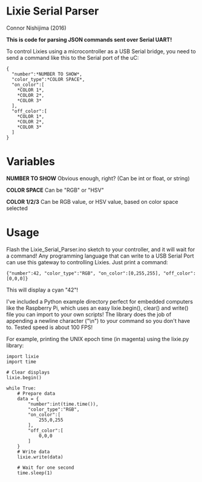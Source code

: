# Lixie Serial Parser
Connor Nishijima (2016)

**This is code for parsing JSON commands sent over Serial UART!**

To control Lixies using a microcontroller as a USB Serial bridge, you need to send a command like this to the Serial port of the uC:

    {
      "number":*NUMBER TO SHOW*,
      "color_type":*COLOR SPACE*,
      "on_color":[
        *COLOR 1*,
        *COLOR 2*,
        *COLOR 3*
      ],
      "off_color":[
        *COLOR 1*,
        *COLOR 2*,
        *COLOR 3*
      ]
    }
    
# Variables

**NUMBER TO SHOW** Obvious enough, right? (Can be int or float, or string)

**COLOR SPACE** Can be "RGB" or "HSV"

**COLOR 1/2/3** Can be RGB value, or HSV value, based on color space selected

# Usage

Flash the Lixie_Serial_Parser.ino sketch to your controller, and it will wait for a command!
Any programming language that can write to a USB Serial Port can use this gateway to controlling Lixies. Just print a command:

    {"number":42, "color_type":"RGB", "on_color":[0,255,255], "off_color":[0,0,0]}

This will display a cyan "42"!

I've included a Python example directory perfect for embedded computers like the Raspberry Pi, which uses an easy lixie.begin(), 
clear() and write() file you can import to your own scripts! The library does the job of appending a newline character ("\n") to your
command so you don't have to. Tested speed is about 100 FPS!

For example, printing the UNIX epoch time (in magenta) using the lixie.py library:

    import lixie
    import time
    
    # Clear displays
    lixie.begin()
    
    while True:
        # Prepare data
        data = {
            "number":int(time.time()),
            "color_type":"RGB",
            "on_color":[
                255,0,255
            ],
            "off_color":[
                0,0,0
            ]
        }
        # Write data
        lixie.write(data)
        
        # Wait for one second
        time.sleep(1)

